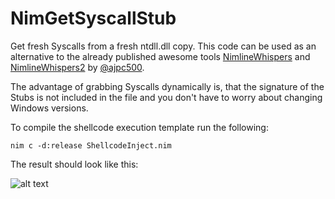 # NimGetSyscallStub

Get fresh Syscalls from a fresh ntdll.dll copy. This code can be used as an alternative to the already published awesome tools [NimlineWhispers](https://github.com/ajpc500/NimlineWhispers) and [NimlineWhispers2](https://github.com/ajpc500/NimlineWhispers2) by [@ajpc500](https://twitter.com/ajpc500).

The advantage of grabbing Syscalls dynamically is, that the signature of the Stubs is not included in the file and you don't have to worry about changing Windows versions.

To compile the shellcode execution template run the following:

```
nim c -d:release ShellcodeInject.nim
```

The result should look like this:

![alt text](https://raw.githubusercontent.com/S3cur3Th1sSh1t/NimGetSyscallStub/master/PoC.PNG)

